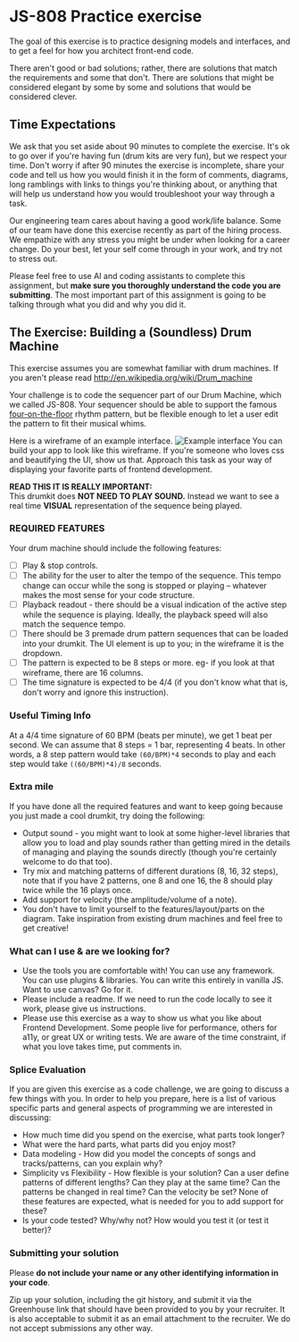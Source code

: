# JS-808 Practice exercise

The goal of this exercise is to practice designing models and interfaces, and to get a feel for how you architect front-end code.

There aren't good or bad solutions; rather, there are solutions that match the requirements and some that don't. There are solutions that might be considered elegant by some by some and solutions that would be considered clever.

## Time Expectations
We ask that you set aside about 90 minutes to complete the exercise. It's ok to go over if you're having fun (drum kits are very fun), but we respect your time. Don't worry if after 90 minutes the exercise is incomplete, share your code and tell us how you would finish it in the form of comments, diagrams, long ramblings with links to things you're thinking about, or anything that will help us understand how you would troubleshoot your way through a task.

Our engineering team cares about having a good work/life balance. Some of our team have done this exercise recently as part of the hiring process. We empathize with any stress you might be under when looking for a career change. Do your best, let your self come through in your work, and try not to stress out.

Please feel free to use AI and coding assistants to complete this assignment, but **make sure you thoroughly understand the code you are submitting**. The most important part of this assignment is going to be talking through what you did and why you did it.

## The Exercise:  Building a (Soundless) Drum Machine

This exercise assumes you are somewhat familiar with drum machines.
If you aren't please read http://en.wikipedia.org/wiki/Drum_machine

Your challenge is to code the sequencer part of our Drum Machine, which we called JS-808. Your sequencer should be able to support the famous [four-on-the-floor](http://en.wikipedia.org/wiki/Four_on_the_floor_(music)) rhythm pattern, but be flexible enough to let a user edit the pattern to fit their musical whims.

Here is a wireframe of an example interface. 
![Example interface](/sequence-diagram.png?raw=true)
You can build your app to look like this wireframe. If you're someone who loves css and beautifying the UI, show us that. Approach this task as your way of displaying your
favorite parts of frontend development. 

**READ THIS IT IS REALLY IMPORTANT:**     
This drumkit does **NOT NEED TO PLAY SOUND.** Instead we want to see a real time **VISUAL** representation of the sequence being played.

### REQUIRED FEATURES

Your drum machine should include the following features:

- [ ] Play & stop controls.
- [ ] The ability for the user to alter the tempo of the sequence. This tempo change can occur while the song is stopped or playing – whatever makes the most sense for your code structure.
- [ ] Playback readout - there should be a visual indication of the active step while the sequence is playing. Ideally, the playback speed will also match the
sequence tempo.
- [ ] There should be 3 premade drum pattern sequences that can be loaded into your drumkit. The UI element is up to you; in the wireframe it is the dropdown. 
- [ ] The pattern is expected to be 8 steps or more. eg- if you look at that wireframe, there are 16 columns.
- [ ] The time signature is expected to be 4/4 (if you don't know what that is, don't worry and ignore this instruction).

### Useful Timing Info

At a 4/4 time signature of 60 BPM (beats per minute), we get 1 beat per second.
We can assume that 8 steps = 1 bar, representing 4 beats.
In other words, a 8 step pattern would take `(60/BPM)*4` seconds to play and each step would take `((60/BPM)*4)/8` seconds.

### Extra mile
If you have done all the required features and want to keep going because you just made a cool drumkit, try doing the following:

* Output sound - you might want to look at some higher-level libraries that allow you to load and play sounds rather than getting mired in the details of managing and playing the sounds directly (though you're certainly welcome to do that too).
* Try mix and matching patterns of different durations (8, 16, 32 steps),
  note that if you have 2 patterns, one 8 and one 16, the 8 should play
  twice while the 16 plays once.
* Add support for velocity (the amplitude/volume of a note).
* You don't have to limit yourself to the features/layout/parts on the diagram. Take inspiration from existing drum machines and feel free to get creative!

### What can I use & are we looking for?
- Use the tools you are comfortable with! You can use any framework. You can use plugins & libraries. You can write this entirely in vanilla JS. Want to use canvas? Go for it. 
- Please include a readme. If we need to run the code locally to see it work, please give us instructions.
- Please use this exercise as a way to show us what you like about Frontend Development. Some people live for performance, others for a11y, or great UX or writing tests. We are aware of the time constraint, if what you love takes time, put comments in. 

### Splice Evaluation

If you are given this exercise as a code challenge, we are going to
discuss a few things with you. In order to help you prepare, here is a
list of various specific parts and general aspects of programming we are
interested in discussing:

* How much time did you spend on the exercise, what parts took longer?
* What were the hard parts, what parts did you enjoy most?
* Data modeling - How did you model the concepts of songs and
  tracks/patterns, can you explain why?
* Simplicity vs Flexibility - How flexible is your solution? Can a user
  define patterns of different lengths? Can they play at the same time?
  Can the patterns be changed in real time? Can the velocity be set?
  None of these features are expected, what is needed for you to add
  support for these?
* Is your code tested? Why/why not? How would you test it (or test it better)?


### Submitting your solution

Please **do not include your name or any other identifying information in your code**. 

Zip up your solution, including the git history, and submit it via the Greenhouse link that should have been provided to you by your recruiter. It is also acceptable to submit it as an email attachment to the recruiter. We do not accept submissions any other way.
